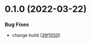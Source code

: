 # 0.1.0 (2022-03-22)


### Bug Fixes

* change build ([39f1050](https://github.com/devind-team/CryptoPro-pycades/commit/39f10507e30cfb996965c74ad88ebcb8d7896f55))



